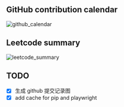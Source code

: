 ## GitHub contribution calendar
<!--START_SECTION:github_calendar-->
![github_calendar](https://s2.loli.net/2022/01/12/fszAxpol5YgXP1M.png)
<!--END_SECTION:github_calendar-->

## Leetcode summary
<!--START_SECTION:leetcode_summary-->
![leetcode_summary](https://s2.loli.net/2022/01/12/Llf4s3uEFTXkMIY.png)
<!--END_SECTION:leetcode_summary-->

## TODO
- [x] 生成 github 提交记录图
- [x] add cache for pip and playwright
